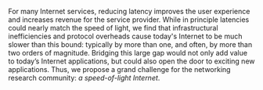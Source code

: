 For many Internet services, reducing latency improves the user experience and increases revenue for the service provider. While in principle latencies could nearly match the speed of light, we find that infrastructural inefficiencies and protocol overheads cause today's Internet to be much slower than this bound: typically by more than one, and often, by more than two orders of magnitude. Bridging this large gap would not only add value to today’s Internet applications, but could also open the door to exciting new applications. Thus, we propose a grand challenge for the networking research community: *a speed-of-light Internet*.
